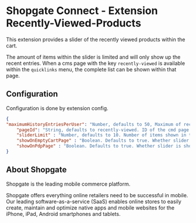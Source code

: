 # Shopgate Connect - Extension Recently-Viewed-Products

This extension provides a slider of the recently viewed products within the cart.

The amount of items within the slider is limited and will only show up the recent entries. When a cms page with the key `recently-viewed` is available within the `quicklinks` menu, the complete list can be shown within that page.

## Configuration
Configuration is done by extension config.

```json
{
"maximumHistoryEntriesPerUser": "Number, defaults to 50, Maximum of recently viewed item in the history of a user",
    "pageId": "String, defaults to recently-viewed. ID of the cmd page where the recently views products should be shown as list",
    "sliderLimit" : "Number, defaults to 10. Number of items shown in the slider",
    "showOnEmptyCartPage" : "Boolean. Defaults to true. Whether slider is shown on the empty cart page",
    "showOnPdpPage" : "Boolean. Defaults to true. Whether slider is shown on the product detail page"
}
```

## About Shopgate

Shopgate is the leading mobile commerce platform.

Shopgate offers everything online retailers need to be successful in mobile. Our leading
software-as-a-service (SaaS) enables online stores to easily create, maintain and optimize native
apps and mobile websites for the iPhone, iPad, Android smartphones and tablets.


